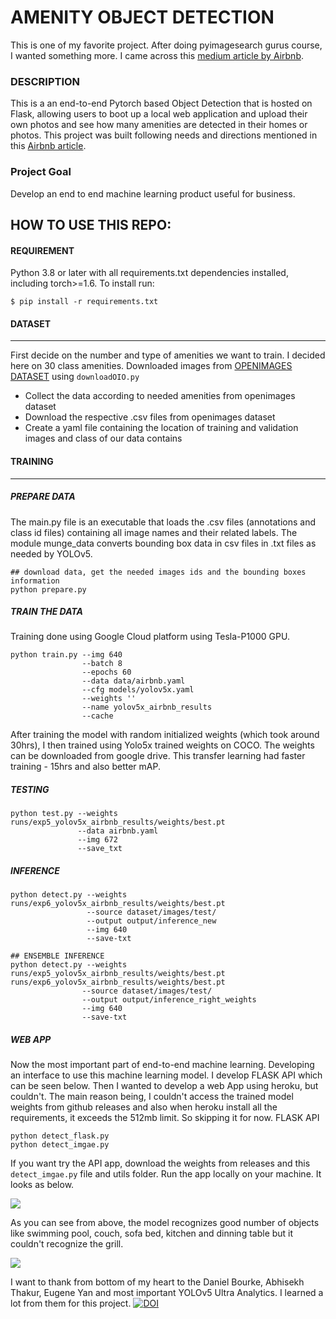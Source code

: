 # AMENITY OBJECT DETECTION
This is one of my favorite project. After doing pyimagesearch gurus course, I wanted something more. 
I came across this [medium article by Airbnb](https://medium.com/airbnb-engineering/amenity-detection-and-beyond-new-frontiers-of-computer-vision-at-airbnb-144a4441b72e). 

### DESCRIPTION
This is a an end-to-end Pytorch based Object Detection that is hosted on Flask, allowing users to boot up a local web application and upload their own photos and see how many amenities are detected in their homes or photos. This project was built following needs and directions mentioned in this [Airbnb article](https://medium.com/airbnb-engineering/amenity-detection-and-beyond-new-frontiers-of-computer-vision-at-airbnb-144a4441b72e). 


### Project Goal
Develop an end to end machine learning product useful for business. 

## HOW TO USE THIS REPO:

#### REQUIREMENT
Python 3.8 or later with all requirements.txt dependencies installed, including torch>=1.6. To install run:

```$ pip install -r requirements.txt```



#### DATASET
- - - - - - -
First decide on the number and type of amenities we want to train. 
I decided here on 30 class amenities.
Downloaded images from [OPENIMAGES DATASET](https://storage.googleapis.com/openimages/web/index.html) using ```downloadOIO.py```
  * Collect the data according to needed amenities from openimages dataset
  * Download the respective .csv files from openimages dataset
  * Create a yaml file containing the location of training and validation images and class of our data contains

#### TRAINING 
- - - - - - -
##### PREPARE DATA
The main.py file is an executable that loads the .csv files (annotations and class id files) containing all image names and their related labels. The module munge_data converts bounding box data in csv files in .txt files as needed by YOLOv5. 
```
## download data, get the needed images ids and the bounding boxes information
python prepare.py
```
##### TRAIN THE DATA
Training done using Google Cloud platform using Tesla-P1000 GPU.
```
python train.py --img 640 
                --batch 8 
                --epochs 60 
                --data data/airbnb.yaml 
                --cfg models/yolov5x.yaml 
                --weights '' 
                --name yolov5x_airbnb_results 
                --cache
```
After training the model with random initialized weights (which took around 30hrs), I then trained using Yolo5x trained weights on COCO. The weights can be downloaded from google drive. This transfer learning had faster training - 15hrs and also better mAP.

##### TESTING
```
python test.py --weights runs/exp5_yolov5x_airbnb_results/weights/best.pt 
               --data airbnb.yaml 
               --img 672
               --save_txt
```

##### INFERENCE
```
python detect.py --weights runs/exp6_yolov5x_airbnb_results/weights/best.pt 
                 --source dataset/images/test/ 
                 --output output/inference_new 
                 --img 640 
                 --save-txt

## ENSEMBLE INFERENCE               
python detect.py --weights runs/exp5_yolov5x_airbnb_results/weights/best.pt runs/exp6_yolov5x_airbnb_results/weights/best.pt 
                --source dataset/images/test/ 
                --output output/inference_right_weights 
                --img 640 
                --save-txt

```

##### WEB APP
Now the most important part of end-to-end machine learning. Developing an interface to use this machine learning model. I develop FLASK API which can be seen below.
Then I wanted to develop a web App using heroku, but couldn't. The main reason being, I couldn't access the trained model weights from github releases and also when heroku install all the requirements, it exceeds the 512mb limit. So skipping it for now.
FLASK API
```
python detect_flask.py
python detect_imgae.py
```
If you want try the API app, download the weights from releases and this ```detect_imgae.py``` file and utils folder. Run the app locally on your machine. It looks as below.


<img src="test_images/webapp-1.png">

As you can see from above, the model recognizes good number of objects like swimming pool, couch, sofa bed, kitchen and dinning table but it couldn't recognize the grill. 

<img src="test_images/webapp-4.png">



I want to thank from bottom of my heart to the Daniel Bourke, Abhisekh Thakur, Eugene Yan and most important YOLOv5 Ultra Analytics. I learned a lot from them for this project.
[![DOI](https://zenodo.org/badge/DOI/10.5281/zenodo.3983579.svg)](https://doi.org/10.5281/zenodo.3983579)

